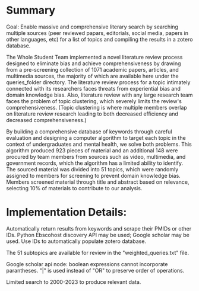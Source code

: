 # Summary

Goal: Enable massive and comprehensive literary search by searching multiple sources (peer reviewed papars, editorials, social media, papers in other languages, etc) for a list of topics and compiling the results in a zotero database. 

The Whole Student Team implemented a novel literature review process designed to eliminate bias and achieve comprehensiveness by drawing from a pre-screening collection of 1071 academic papers, articles, and multimedia sources, the majority of which are available here under the queries_folder directory. The literature review process for a topic intimately connected with its researchers faces threats from experiential bias and domain knowledge bias. Also, literature review with any large research team faces the problem of topic clustering, which severely limits the review's comprehensiveness. (Topic clustering is where multiple members overlap on literature review research leading to both decreased efficiency and decreased comprehensiveness.)

 By building a comprehensive database of keywords through careful evaluation and designing a computer algorithm to target each topic in the context of undergraduates and mental health, we solve both problems. This algorithm produced 923 pieces of material and an additional 148 were procured by team members from sources such as video, multimedia, and government records, which the algorithm has a limited ability to identify. The sourced material was divided into 51 topics, which were randomly assigned to members for screening to prevent domain knowledge bias. Members screened material through title and abstract based on relevance, selecting 10% of materials to contribute to our analysis.  

# Implementation Details:
Automatically return results from keywords and scrape their PMIDs or other IDs. 
Python Ebscohost discovery API may be used; Google scholar may be used.
Use IDs to automatically populate zotero database. 

The 51 subtopics are available for review in the "weighted_queries.txt" file.

Google scholar api node: boolean expressions cannot incorporate parantheses. "|" is used instead of "OR" to preserve order of operations.

Limited search to 2000-2023 to produce relevant data.
